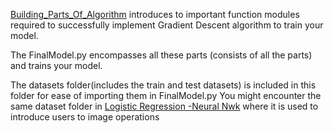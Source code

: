 [Building_Parts_Of_Algorithm](https://github.com/Riteshgiri/Deep_Learning/tree/master/Logistic%20Regression%20-Neural%20Nwk/Building_Parts_Of_Algorithm) introduces to important function modules required to successfully implement Gradient Descent algorithm to train your model.

The FinalModel.py encompasses all these parts (consists of all the parts) and trains your model.

The datasets folder(includes the train and test datasets) is included in this folder for ease of importing them in FinalModel.py
You might encounter the same dataset folder in [Logistic Regression -Neural Nwk](https://github.com/Riteshgiri/Deep_Learning/tree/master/Logistic%20Regression%20-Neural%20Nwk) where it is used to introduce users to image operations
